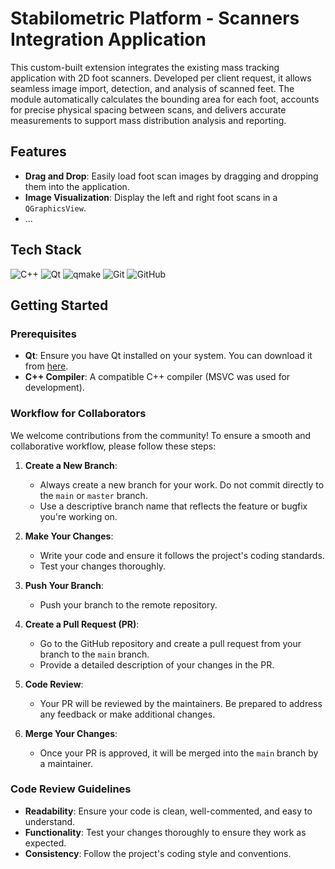 # Stabilometric Platform - Scanners Integration Application

This custom-built extension integrates the existing mass tracking application with 2D foot scanners. Developed per client request, it allows seamless image import, detection, and analysis of scanned feet. The module automatically calculates the bounding area for each foot, accounts for precise physical spacing between scans, and delivers accurate measurements to support mass distribution analysis and reporting.

## Features

- **Drag and Drop**: Easily load foot scan images by dragging and dropping them into the application.
- **Image Visualization**: Display the left and right foot scans in a `QGraphicsView`.
- ...

## Tech Stack

![C++](https://img.shields.io/badge/C++-00599C?style=for-the-badge&logo=c%2B%2B&logoColor=white)
![Qt](https://img.shields.io/badge/Qt-41CD52?style=for-the-badge&logo=qt&logoColor=white)
![qmake](https://img.shields.io/badge/qmake-FF6F00?style=for-the-badge&logo=qt&logoColor=white)
![Git](https://img.shields.io/badge/Git-F05032?style=for-the-badge&logo=git&logoColor=white)
![GitHub](https://img.shields.io/badge/GitHub-181717?style=for-the-badge&logo=github&logoColor=white)

## Getting Started

### Prerequisites

- **Qt**: Ensure you have Qt installed on your system. You can download it from [here](https://www.qt.io/download).
- **C++ Compiler**: A compatible C++ compiler (MSVC was used for development).

### Workflow for Collaborators

We welcome contributions from the community! To ensure a smooth and collaborative workflow, please follow these steps:

1. **Create a New Branch**:
   - Always create a new branch for your work. Do not commit directly to the `main` or `master` branch.
   - Use a descriptive branch name that reflects the feature or bugfix you're working on.

2. **Make Your Changes**:
   - Write your code and ensure it follows the project's coding standards.
   - Test your changes thoroughly.

3. **Push Your Branch**:
   - Push your branch to the remote repository.

4. **Create a Pull Request (PR)**:
   - Go to the GitHub repository and create a pull request from your branch to the `main` branch.
   - Provide a detailed description of your changes in the PR.

5. **Code Review**:
   - Your PR will be reviewed by the maintainers. Be prepared to address any feedback or make additional changes.

6. **Merge Your Changes**:
   - Once your PR is approved, it will be merged into the `main` branch by a maintainer.

### Code Review Guidelines

- **Readability**: Ensure your code is clean, well-commented, and easy to understand.
- **Functionality**: Test your changes thoroughly to ensure they work as expected.
- **Consistency**: Follow the project's coding style and conventions.
